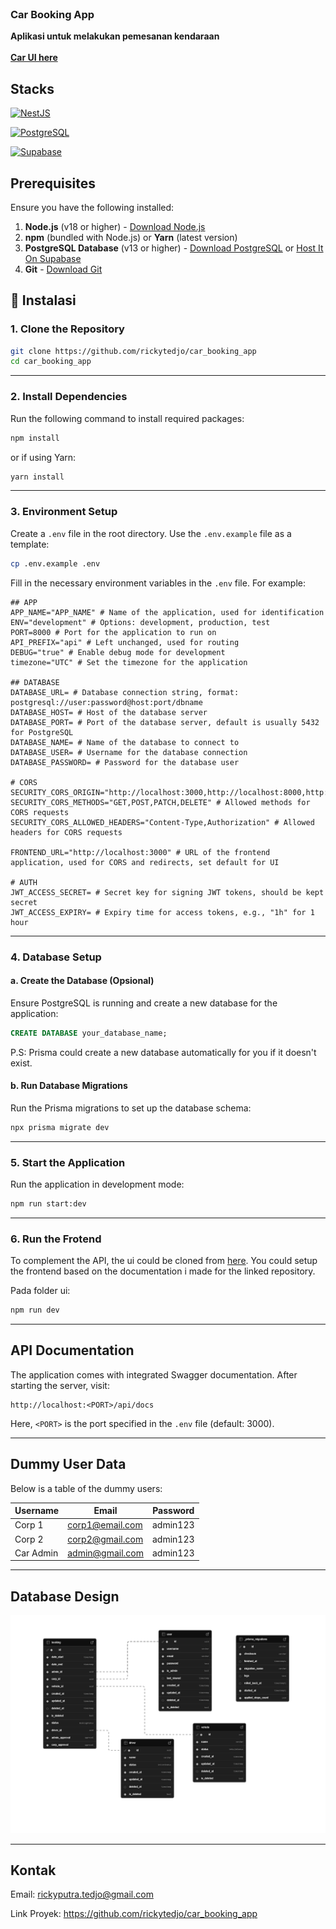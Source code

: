 <br />
<div>
  <h3>Car Booking App</h3>

  <p>
    <strong>Aplikasi untuk melakukan pemesanan kendaraan</strong>
    <br /><br />
    <a href="https://github.com/rickytedjo/car_ui"><strong>Car UI here</strong></a>
  </p>
</div>

## Stacks
<div>
<a href="https://nestjs.com/">

![NestJS](https://img.shields.io/badge/NestJS-E0234E?logo=nestjs&logoColor=white&style=for-the-badge)

</a>

<a href="https://www.postgresql.org/">

![PostgreSQL](https://img.shields.io/badge/PostgreSQL-4169E1?logo=postgresql&logoColor=white&style=for-the-badge)

</a>

<a href="https://supabase.com">

![Supabase](https://img.shields.io/badge/Supabase-000000?logo=supabase&logoColor=3ECF8E&style=for-the-badge)

</a>
</div>

## Prerequisites

Ensure you have the following installed:

1. **Node.js** (v18 or higher) - [Download Node.js](https://nodejs.org/)
2. **npm** (bundled with Node.js) or **Yarn** (latest version)
3. **PostgreSQL Database** (v13 or higher) - [Download PostgreSQL](https://www.postgresql.org/) or [Host It On Supabase](https://supabase.com/)
4. **Git** - [Download Git](https://git-scm.com/)


## 🚦 Instalasi

### 1. Clone the Repository

```bash
git clone https://github.com/rickytedjo/car_booking_app
cd car_booking_app
```
--- 
### 2. Install Dependencies

Run the following command to install required packages:

```bash
npm install
```

or if using Yarn:

```bash
yarn install
```
---
### 3. Environment Setup

Create a `.env` file in the root directory. Use the `.env.example` file as a template:

```bash
cp .env.example .env
```

Fill in the necessary environment variables in the `.env` file. For example:

```env
## APP
APP_NAME="APP_NAME" # Name of the application, used for identification
ENV="development" # Options: development, production, test
PORT=8000 # Port for the application to run on
API_PREFIX="api" # Left unchanged, used for routing
DEBUG="true" # Enable debug mode for development
timezone="UTC" # Set the timezone for the application

## DATABASE
DATABASE_URL= # Database connection string, format: postgresql://user:password@host:port/dbname
DATABASE_HOST= # Host of the database server
DATABASE_PORT= # Port of the database server, default is usually 5432 for PostgreSQL
DATABASE_NAME= # Name of the database to connect to
DATABASE_USER= # Username for the database connection
DATABASE_PASSWORD= # Password for the database user

# CORS
SECURITY_CORS_ORIGIN="http://localhost:3000,http://localhost:8000,http://localhost:5173" 
SECURITY_CORS_METHODS="GET,POST,PATCH,DELETE" # Allowed methods for CORS requests
SECURITY_CORS_ALLOWED_HEADERS="Content-Type,Authorization" # Allowed headers for CORS requests

FRONTEND_URL="http://localhost:3000" # URL of the frontend application, used for CORS and redirects, set default for UI

# AUTH
JWT_ACCESS_SECRET= # Secret key for signing JWT tokens, should be kept secret
JWT_ACCESS_EXPIRY= # Expiry time for access tokens, e.g., "1h" for 1 hour
```

---

### 4. Database Setup

#### a. Create the Database (Opsional)
Ensure PostgreSQL is running and create a new database for the application:

```sql
CREATE DATABASE your_database_name;
```

P.S: Prisma could create a new database automatically for you if it doesn't exist.

#### b. Run Database Migrations

Run the Prisma migrations to set up the database schema:

```bash
npx prisma migrate dev
```

---

### 5. Start the Application

Run the application in development mode:

```bash
npm run start:dev
```
---

### 6. Run the Frotend

To complement the API, the ui could be cloned from <a href="https://github.com/rickytedjo/car_ui">here</a>. You could setup the frontend based on the documentation i made for the linked repository.

Pada folder ui:
```bash
npm run dev
```

---

## API Documentation

The application comes with integrated Swagger documentation. After starting the server, visit:

```
http://localhost:<PORT>/api/docs
```

Here, `<PORT>` is the port specified in the `.env` file (default: 3000).

---

## Dummy User Data

Below is a table of the dummy users:

| Username   | Email                | Password   |
|------------|----------------------|------------|
| Corp 1     | corp1@email.com      | admin123   |
| Corp 2     | corp2@gmail.com      | admin123   |
| Car Admin  | admin@gmail.com      | admin123   |

---

## Database Design

<img src='pdm.png'>

---

## Kontak
Email: <rickyputra.tedjo@gmail.com>

Link Proyek: <https://github.com/rickytedjo/car_booking_app>